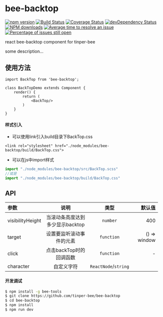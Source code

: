 # bee-backtop

[![npm version](https://img.shields.io/npm/v/bee-backtop.svg)](https://www.npmjs.com/package/bee-backtop)
[![Build Status](https://img.shields.io/travis/tinper-bee/bee-backtop/master.svg)](https://travis-ci.org/tinper-bee/bee-backtop)
[![Coverage Status](https://coveralls.io/repos/github/tinper-bee/bee-backtop/badge.svg?branch=master)](https://coveralls.io/github/tinper-bee/bee-backtop?branch=master)
[![devDependency Status](https://img.shields.io/david/dev/tinper-bee/bee-backtop.svg)](https://david-dm.org/tinper-bee/bee-backtop#info=devDependencies)
[![NPM downloads](http://img.shields.io/npm/dm/bee-backtop.svg?style=flat)](https://npmjs.org/package/bee-backtop)
[![Average time to resolve an issue](http://isitmaintained.com/badge/resolution/tinper-bee/bee-backtop.svg)](http://isitmaintained.com/project/tinper-bee/bee-backtop "Average time to resolve an issue")
[![Percentage of issues still open](http://isitmaintained.com/badge/open/tinper-bee/bee-backtop.svg)](http://isitmaintained.com/project/tinper-bee/bee-backtop "Percentage of issues still open")


react bee-backtop component for tinper-bee

some description...

## 使用方法

```
import BackTop from 'bee-backtop';

class BackTopDemo extends Component {
    render() {
        return (
            <BackTop/>
        )
    }
}
```
#### 样式引入
- 可以使用link引入build目录下BackTop.css
```
<link rel="stylesheet" href="./node_modules/bee-backtop/build/BackTop.css">
```
- 可以在js中import样式
```js
import "./node_modules/bee-backtop/src/BackTop.scss"
//或是
import "./node_modules/bee-backtop/build/BackTop.css"
```


## API

|参数|说明|类型|默认值|
|:--|:---:|:--:|---:|
|visibilityHeight|当滚动条高度达到多少显示backtop|`number`|400|
|target|设置要监听滚动事件的元素|`function`|() => window|
|click|点击backTop时的回调函数|`function`|-|
|character|自定义字符|`ReactNode`/`string`|<Icon type="uf-top-up"/>|

#### 开发调试

```sh
$ npm install -g bee-tools
$ git clone https://github.com/tinper-bee/bee-backtop
$ cd bee-backtop
$ npm install
$ npm run dev
```
